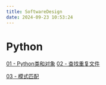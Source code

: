 ```yaml
---
title: SoftwareDesign
date: 2024-09-23 10:53:24
---
```


# Python
[01 - Python类和对象](https://turbo-0428.github.io/2024/09/13/Python%E5%AF%B9%E8%B1%A1%E5%92%8C%E7%B1%BB/)
[02 - 查找重复文件](https://turbo-0428.github.io/2024/09/18/%E6%9F%A5%E6%89%BE%E9%87%8D%E5%A4%8D%E6%96%87%E4%BB%B6/)

[03 - 模式匹配](https://turbo-0428.github.io/2024/09/23/%E6%A8%A1%E5%BC%8F%E5%8C%B9%E9%85%8D/)

